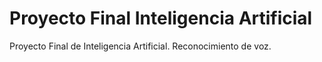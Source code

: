 # Proyecto Final Inteligencia Artificial
 Proyecto Final de Inteligencia Artificial. Reconocimiento de voz.
